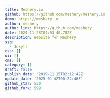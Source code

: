 ```yaml
---
title: Meshery.io
github: https://github.com/meshery/meshery.io
demo: https://meshery.io
author: meshery
author_link: https://github.com/meshery
date: 2024-11-28T04:53:40.702Z
description: Website for Meshery
ssg:
  - Jekyll
css: []
ui: []
cms: []
category: []
draft: false
publish_date: '2019-11-15T02:12:42Z'
update_date: '2025-01-02T00:22:46Z'
github_star: 530
github_fork: 599
---
```

